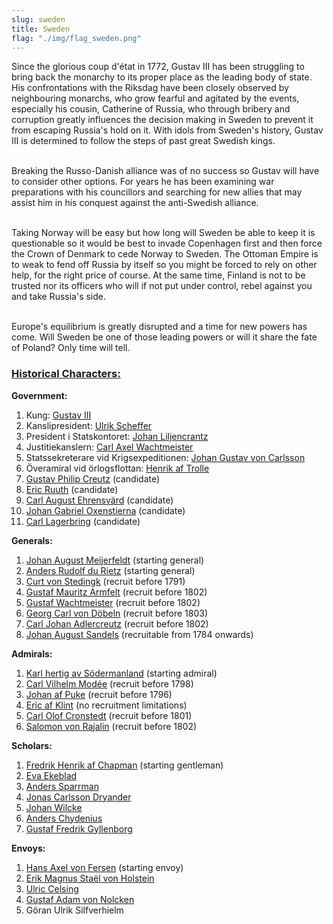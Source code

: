 ```yaml
---
slug: sweden
title: Sweden
flag: "./img/flag_sweden.png"
---
```


Since the glorious coup d'état in 1772, Gustav III has been struggling to bring back the monarchy to its proper place as the leading body of state. His confrontations with the Riksdag have been closely observed by neighbouring monarchs, who grow fearful and agitated by the events, especially his cousin, Catherine of Russia, who through bribery and corruption greatly influences the decision making in Sweden to prevent it from escaping Russia's hold on it. With idols from Sweden's history, Gustav III is determined to follow the steps of past great Swedish kings.

<br>Breaking the Russo-Danish alliance was of no success so Gustav will have to consider other options. For years he has been examining war preparations with his councillors and searching for new allies that may assist him in his conquest against the anti-Swedish alliance.

<br>Taking Norway will be easy but how long will Sweden be able to keep it is questionable so it would be best to invade Copenhagen first and then force the Crown of Denmark to cede Norway to Sweden. The Ottoman Empire is to weak to fend off Russia by itself so you might be forced to rely on other help, for the right price of course. At the same time, Finland is not to be trusted nor its officers who will if not put under control, rebel against you and take Russia's side.

<br>Europe's equilibrium is greatly disrupted and a time for new powers has come. Will Sweden be one of those leading powers or will it share the fate of Poland? Only time will tell.

<h3><u>Historical Characters:</u></h3>

<p><strong>Government:</strong><br/> 
<img src="https://steamuserimages-a.akamaihd.net/ugc/957482315964664065/B73CA252FF6274653ACE8F02CFC7EAB769C4A6C1/" alt="" /><br /></p>

1. Kung: <a href="https://en.wikipedia.org/wiki/Gustav_III_of_Sweden" target="_blank" rel="noopener">Gustav III</a>
2. Kanslipresident: <a href="https://sv.wikipedia.org/wiki/Ulrik_Scheffer" target="_blank" rel="noopener">Ulrik Scheffer</a>
3. President i Statskontoret: <a href="https://sv.wikipedia.org/wiki/Johan_Liljencrantz" target="_blank" rel="noopener">Johan Liljencrantz</a>
4. Justitiekanslern: <a href="https://sv.wikipedia.org/wiki/Carl_Axel_Wachtmeister_(1754%E2%80%931810)" target="_blank" rel="noopener">Carl Axel Wachtmeister</a>
5. Statssekreterare vid Krigsexpeditionen: <a href="https://sv.wikipedia.org/wiki/Johan_Gustaf_von_Carlson" target="_blank" rel="noopener">Johan Gustav von Carlsson</a>
6. Överamiral vid örlogsflottan: <a href="https://en.wikipedia.org/wiki/Henrik_af_Trolle" target="_blank" rel="noopener">Henrik af Trolle</a>
7. <a href="https://en.wikipedia.org/wiki/Gustaf_Philip_Creutz" target="_blank" rel="noopener">Gustav Philip Creutz</a> (candidate)
8. <a href="https://en.wikipedia.org/wiki/Eric_Ruuth" target="_blank" rel="noopener">Eric Ruuth</a> (candidate)
9. <a href="https://en.wikipedia.org/wiki/Carl_August_Ehrensv%C3%A4rd" target="_blank" rel="noopener">Carl August Ehrensvärd</a> (candidate)
10. <a href="https://en.wikipedia.org/wiki/Johan_Gabriel_Oxenstierna" target="_blank" rel="noopener">Johan Gabriel Oxenstierna</a> (candidate)
11. <a href="https://sv.wikipedia.org/wiki/Carl_Lagerbring" target="_blank" rel="noopener">Carl Lagerbring</a> (candidate)

<p><strong>Generals:</strong><br/> 
<img src="https://steamuserimages-a.akamaihd.net/ugc/957482315964761259/49ED40FB4312C208B783DC0EFE139F74514EF41D/" alt="" /></p>

1. <a href="https://sv.wikipedia.org/wiki/Johan_August_Meijerfeldt_den_yngre" target="_blank" rel="noopener">Johan August Meijerfeldt</a> (starting general)
2. <a href="https://en.wikipedia.org/wiki/Anders_Rudolf_du_Rietz" target="_blank" rel="noopener">Anders Rudolf du Rietz</a> (starting general)
3. <a href="https://en.wikipedia.org/wiki/Curt_von_Stedingk" target="_blank" rel="noopener">Curt von Stedingk</a> (recruit before 1791)
4. <a href="https://en.wikipedia.org/wiki/Gustaf_Mauritz_Armfelt" target="_blank" rel="noopener">Gustaf Mauritz Armfelt</a> (recruit before 1802)
5. <a href="https://en.wikipedia.org/wiki/Gustav_Wachtmeister" target="_blank" rel="noopener">Gustaf Wachtmeister</a> (recruit before 1802)
6. <a href="https://en.wikipedia.org/wiki/Georg_Carl_von_D%C3%B6beln" target="_blank" rel="noopener">Georg Carl von Döbeln</a> (recruit before 1803)
7. <a href="https://en.wikipedia.org/wiki/Carl_Johan_Adlercreutz" target="_blank" rel="noopener">Carl Johan Adlercreutz</a> (recruit before 1802)
8. <a href="https://en.wikipedia.org/wiki/Johan_August_Sandels" target="_blank" rel="noopener">Johan August Sandels</a> (recruitable from 1784 onwards)

<p><strong>Admirals:</strong><br/> 
<img src="https://steamuserimages-a.akamaihd.net/ugc/957482315964867023/C56BD5E9FEF7450349D1A3423ECC3BD6D641D748/" alt="" /></p>

1. <a href="https://en.wikipedia.org/wiki/Charles_XIII_of_Sweden" target="_blank" rel="noopener">Karl hertig av Södermanland</a> (starting admiral)
2. <a href="https://sv.wikipedia.org/wiki/Carl_Vilhelm_Mod%C3%A9e" target="_blank" rel="noopener">Carl Vilhelm Modée</a> (recruit before 1798)
3. <a href="https://sv.wikipedia.org/wiki/Johan_af_Puke" target="_blank" rel="noopener">Johan af Puke</a> (recruit before 1796)
4. <a href="https://sv.wikipedia.org/wiki/Eric_af_Klint_(1732%E2%80%931812)" target="_blank" rel="noopener">Eric af Klint</a> (no recruitment limitations)
5. <a href="https://en.wikipedia.org/wiki/Carl_Olof_Cronstedt" target="_blank" rel="noopener">Carl Olof Cronstedt</a> (recruit before 1801)
6. <a href="https://en.wikipedia.org/wiki/Salomon_von_Rajalin" target="_blank" rel="noopener">Salomon von Rajalin</a> (recruit before 1802)

<p><strong>Scholars:</strong><br/> 
<img src="https://steamuserimages-a.akamaihd.net/ugc/957481739283807803/8B438C85E886760A320CBFD4A04235E215A484FD/" alt="" /></p>

1. <a href="https://en.wikipedia.org/wiki/Fredrik_Henrik_af_Chapman" target="_blank" rel="noopener">Fredrik Henrik af Chapman</a> (starting gentleman) 
2. <a href="https://en.wikipedia.org/wiki/Eva_Ekeblad" target="_blank" rel="noopener">Eva Ekeblad</a>
3. <a href="https://en.wikipedia.org/wiki/Anders_Sparrman" target="_blank" rel="noopener">Anders Sparrman</a>
4. <a href="https://en.wikipedia.org/wiki/Jonas_Carlsson_Dryander" target="_blank" rel="noopener">Jonas Carlsson Dryander</a>
5. <a href="https://en.wikipedia.org/wiki/Johan_Wilcke" target="_blank" rel="noopener">Johan Wilcke</a>
6. <a href="https://en.wikipedia.org/wiki/Anders_Chydenius" target="_blank" rel="noopener">Anders Chydenius</a>
7. <a href="https://en.wikipedia.org/wiki/Gustaf_Fredrik_Gyllenborg" target="_blank" rel="noopener">Gustaf Fredrik Gyllenborg</a>

<p><strong>Envoys:</strong><br/> 
<img src="https://steamuserimages-a.akamaihd.net/ugc/957482315964562671/4D78FA91C8924717BFB914AE314BAE45962E9685/" alt="" /></p>

1. <a href="https://en.wikipedia.org/wiki/Axel_von_Fersen_the_Younger" target="_blank" rel="noopener">Hans Axel von Fersen</a> (starting envoy)
2. <a href="https://en.wikipedia.org/wiki/Erik_Magnus_Sta%C3%ABl_von_Holstein" target="_blank" rel="noopener">Erik Magnus Staël von Holstein</a>
3. <a href="https://sv.wikipedia.org/wiki/Ulric_Celsing" target="_blank" rel="noopener">Ulric Celsing</a>
4. <a href="https://sv.wikipedia.org/wiki/Gustaf_Adam_von_Nolcken" target="_blank" rel="noopener">Gustaf Adam von Nolcken</a>
5. Göran Ulrik Silfverhielm
